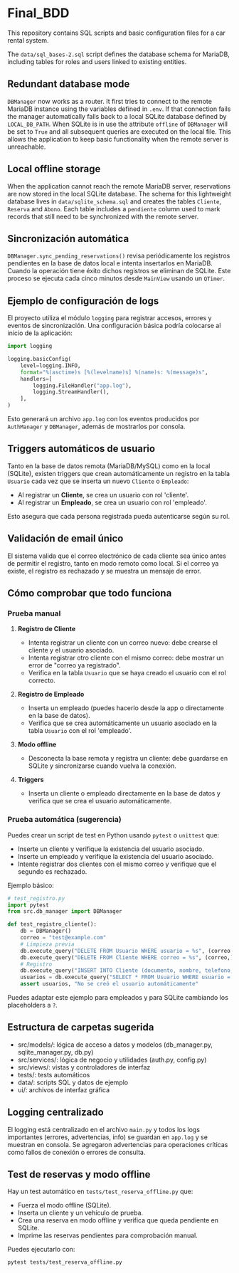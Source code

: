 # Final_BDD

This repository contains SQL scripts and basic configuration files for a car rental system.

The `data/sql_bases-2.sql` script defines the database schema for MariaDB, including tables for roles and users linked to existing entities.

## Redundant database mode

`DBManager` now works as a router. It first tries to connect to the remote
MariaDB instance using the variables defined in `.env`. If that connection
fails the manager automatically falls back to a local SQLite database defined by
`LOCAL_DB_PATH`. When SQLite is in use the attribute `offline` of `DBManager`
will be set to `True` and all subsequent queries are executed on the local
file. This allows the application to keep basic functionality when the remote
server is unreachable.

## Local offline storage

When the application cannot reach the remote MariaDB server, reservations are now stored in the local SQLite database. The schema for this lightweight database lives in `data/sqlite_schema.sql` and creates the tables `Cliente`, `Reserva` and `Abono`. Each table includes a `pendiente` column used to mark records that still need to be synchronized with the remote server.

## Sincronización automática

`DBManager.sync_pending_reservations()` revisa periódicamente los registros
pendientes en la base de datos local e intenta insertarlos en MariaDB. Cuando la
operación tiene éxito dichos registros se eliminan de SQLite. Este proceso se
ejecuta cada cinco minutos desde `MainView` usando un `QTimer`.

## Ejemplo de configuración de logs

El proyecto utiliza el módulo `logging` para registrar accesos, errores y
eventos de sincronización. Una configuración básica podría colocarse al inicio
de la aplicación:

```python
import logging

logging.basicConfig(
    level=logging.INFO,
    format="%(asctime)s [%(levelname)s] %(name)s: %(message)s",
    handlers=[
        logging.FileHandler("app.log"),
        logging.StreamHandler(),
    ],
)
```

Esto generará un archivo `app.log` con los eventos producidos por
`AuthManager` y `DBManager`, además de mostrarlos por consola.

## Triggers automáticos de usuario

Tanto en la base de datos remota (MariaDB/MySQL) como en la local (SQLite), existen triggers que crean automáticamente un registro en la tabla `Usuario` cada vez que se inserta un nuevo `Cliente` o `Empleado`:

- Al registrar un **Cliente**, se crea un usuario con rol 'cliente'.
- Al registrar un **Empleado**, se crea un usuario con rol 'empleado'.

Esto asegura que cada persona registrada pueda autenticarse según su rol.

## Validación de email único

El sistema valida que el correo electrónico de cada cliente sea único antes de permitir el registro, tanto en modo remoto como local. Si el correo ya existe, el registro es rechazado y se muestra un mensaje de error.

## Cómo comprobar que todo funciona

### Prueba manual

1. **Registro de Cliente**
   - Intenta registrar un cliente con un correo nuevo: debe crearse el cliente y el usuario asociado.
   - Intenta registrar otro cliente con el mismo correo: debe mostrar un error de "correo ya registrado".
   - Verifica en la tabla `Usuario` que se haya creado el usuario con el rol correcto.

2. **Registro de Empleado**
   - Inserta un empleado (puedes hacerlo desde la app o directamente en la base de datos).
   - Verifica que se crea automáticamente un usuario asociado en la tabla `Usuario` con el rol 'empleado'.

3. **Modo offline**
   - Desconecta la base remota y registra un cliente: debe guardarse en SQLite y sincronizarse cuando vuelva la conexión.

4. **Triggers**
   - Inserta un cliente o empleado directamente en la base de datos y verifica que se crea el usuario automáticamente.

### Prueba automática (sugerencia)

Puedes crear un script de test en Python usando `pytest` o `unittest` que:
- Inserte un cliente y verifique la existencia del usuario asociado.
- Inserte un empleado y verifique la existencia del usuario asociado.
- Intente registrar dos clientes con el mismo correo y verifique que el segundo es rechazado.

Ejemplo básico:
```python
# test_registro.py
import pytest
from src.db_manager import DBManager

def test_registro_cliente():
    db = DBManager()
    correo = "test@example.com"
    # Limpieza previa
    db.execute_query("DELETE FROM Usuario WHERE usuario = %s", (correo,), fetch=False)
    db.execute_query("DELETE FROM Cliente WHERE correo = %s", (correo,), fetch=False)
    # Registro
    db.execute_query("INSERT INTO Cliente (documento, nombre, telefono, correo) VALUES (%s, %s, %s, %s)", ("123", "Test", "555", correo), fetch=False)
    usuarios = db.execute_query("SELECT * FROM Usuario WHERE usuario = %s", (correo,))
    assert usuarios, "No se creó el usuario automáticamente"
```

Puedes adaptar este ejemplo para empleados y para SQLite cambiando los placeholders a `?`.

## Estructura de carpetas sugerida

- src/models/: lógica de acceso a datos y modelos (db_manager.py, sqlite_manager.py, db.py)
- src/services/: lógica de negocio y utilidades (auth.py, config.py)
- src/views/: vistas y controladores de interfaz
- tests/: tests automáticos
- data/: scripts SQL y datos de ejemplo
- ui/: archivos de interfaz gráfica

## Logging centralizado

El logging está centralizado en el archivo `main.py` y todos los logs importantes (errores, advertencias, info) se guardan en `app.log` y se muestran en consola. Se agregaron advertencias para operaciones críticas como fallos de conexión o errores de consulta.

## Test de reservas y modo offline

Hay un test automático en `tests/test_reserva_offline.py` que:
- Fuerza el modo offline (SQLite).
- Inserta un cliente y un vehículo de prueba.
- Crea una reserva en modo offline y verifica que queda pendiente en SQLite.
- Imprime las reservas pendientes para comprobación manual.

Puedes ejecutarlo con:
```bash
pytest tests/test_reserva_offline.py
```
